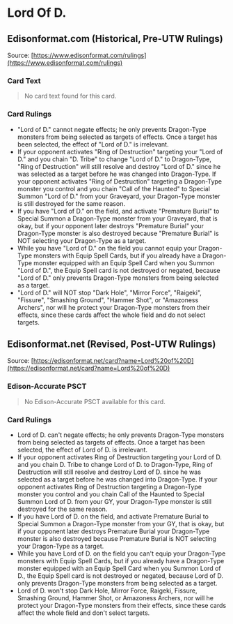 # Lord Of D.

## Edisonformat.com (Historical, Pre-UTW Rulings)

Source: [https://www.edisonformat.com/rulings](https://www.edisonformat.com/rulings)

### Card Text

> No card text found for this card.

### Card Rulings

*   "Lord of D." cannot negate effects; he only prevents Dragon-Type monsters from being selected as targets of effects. Once a target has been selected, the effect of "Lord of D." is irrelevant.
*   If your opponent activates "Ring of Destruction" targeting your "Lord of D." and you chain "D. Tribe" to change "Lord of D." to Dragon-Type, "Ring of Destruction" will still resolve and destroy "Lord of D." since he was selected as a target before he was changed into Dragon-Type. If your opponent activates "Ring of Destruction" targeting a Dragon-Type monster you control and you chain "Call of the Haunted" to Special Summon "Lord of D." from your Graveyard, your Dragon-Type monster is still destroyed for the same reason.
*   If you have "Lord of D." on the field, and activate "Premature Burial" to Special Summon a Dragon-Type monster from your Graveyard, that is okay, but if your opponent later destroys "Premature Burial" your Dragon-Type monster is also destroyed because "Premature Burial" is NOT selecting your Dragon-Type as a target.
*   While you have "Lord of D." on the field you cannot equip your Dragon-Type monsters with Equip Spell Cards, but if you already have a Dragon-Type monster equipped with an Equip Spell Card when you Summon "Lord of D.", the Equip Spell card is not destroyed or negated, because "Lord of D." only prevents Dragon-Type monsters from being selected as a target.
*   "Lord of D." will NOT stop "Dark Hole", "Mirror Force", "Raigeki", "Fissure", "Smashing Ground", "Hammer Shot", or "Amazoness Archers", nor will he protect your Dragon-Type monsters from their effects, since these cards affect the whole field and do not select targets.

## Edisonformat.net (Revised, Post-UTW Rulings)

Source: [https://edisonformat.net/card?name=Lord%20of%20D](https://edisonformat.net/card?name=Lord%20of%20D)

### Edison-Accurate PSCT

> No Edison-Accurate PSCT available for this card.

### Card Rulings

*   Lord of D. can't negate effects; he only prevents Dragon-Type monsters from being selected as targets of effects. Once a target has been selected, the effect of Lord of D. is irrelevant.
*   If your opponent activates Ring of Destruction targeting your Lord of D. and you chain D. Tribe to change Lord of D. to Dragon-Type, Ring of Destruction will still resolve and destroy Lord of D. since he was selected as a target before he was changed into Dragon-Type. If your opponent activates Ring of Destruction targeting a Dragon-Type monster you control and you chain Call of the Haunted to Special Summon Lord of D. from your GY, your Dragon-Type monster is still destroyed for the same reason.
*   If you have Lord of D. on the field, and activate Premature Burial to Special Summon a Dragon-Type monster from your GY, that is okay, but if your opponent later destroys Premature Burial your Dragon-Type monster is also destroyed because Premature Burial is NOT selecting your Dragon-Type as a target.
*   While you have Lord of D. on the field you can't equip your Dragon-Type monsters with Equip Spell Cards, but if you already have a Dragon-Type monster equipped with an Equip Spell Card when you Summon Lord of D., the Equip Spell card is not destroyed or negated, because Lord of D. only prevents Dragon-Type monsters from being selected as a target.
*   Lord of D. won't stop Dark Hole, Mirror Force, Raigeki, Fissure, Smashing Ground, Hammer Shot, or Amazoness Archers, nor will he protect your Dragon-Type monsters from their effects, since these cards affect the whole field and don't select targets.
            